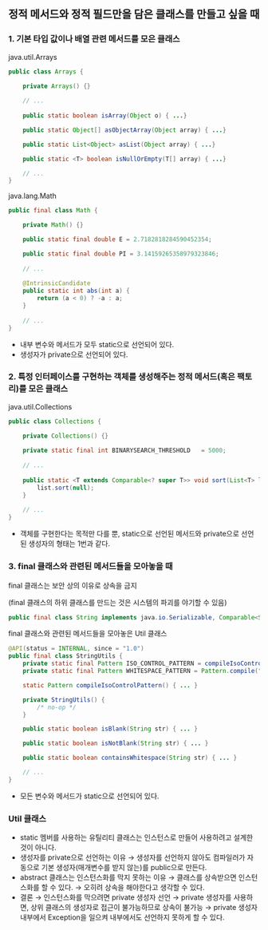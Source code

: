 ## **정적 메서드와 정적 필드만을 담은 클래스를 만들고 싶을 때**

### 1. 기본 타입 값이나 배열 관련 메서드를 모은 클래스

java.util.Arrays

```java
public class Arrays {

    private Arrays() {}
    
    // ...
    
    public static boolean isArray(Object o) { ...}

    public static Object[] asObjectArray(Object array) { ...}

    public static List<Object> asList(Object array) { ...}

    public static <T> boolean isNullOrEmpty(T[] array) { ...}

    // ...
}
```

java.lang.Math

```java
public final class Math {

    private Math() {}

    public static final double E = 2.7182818284590452354;

    public static final double PI = 3.14159265358979323846;
    
    // ...
    
    @IntrinsicCandidate
    public static int abs(int a) {
        return (a < 0) ? -a : a;
    }
    
    // ...
}
```

- 내부 변수와 메서드가 모두 static으로 선언되어 있다.
- 생성자가 private으로 선언되어 있다.

### 2. 특정 인터페이스를 구현하는 객체를 생성해주는 정적 메서드(혹은 팩토리)를 모은 클래스

java.util.Collections

```java
public class Collections {

    private Collections() {}
    
    private static final int BINARYSEARCH_THRESHOLD   = 5000;
    
    // ...
    
    public static <T extends Comparable<? super T>> void sort(List<T> list) {
        list.sort(null);
    }
    
    // ...
}
```

- 객체를 구현한다는 목적만 다를 뿐, static으로 선언된 메서드와 private으로 선언된 생성자의 형태는 1번과 같다.

### 3. final 클래스와 관련된 메서드들을 모아놓을 때

final 클래스는 보안 상의 이유로 상속을 금지

(final 클래스의 하위 클래스를 만드는 것은 시스템의 파괴를 야기할 수 있음)

```java
public final class String implements java.io.Serializable, Comparable<String>, CharSequence, Constable, ConstantDesc { ... }
```

final 클래스와 관련된 메서드들을 모아놓은 Util 클래스

```java
@API(status = INTERNAL, since = "1.0")
public final class StringUtils {
    private static final Pattern ISO_CONTROL_PATTERN = compileIsoControlPattern();
    private static final Pattern WHITESPACE_PATTERN = Pattern.compile("\\s");

    static Pattern compileIsoControlPattern() { ... }

    private StringUtils() {
        /* no-op */
    }

    public static boolean isBlank(String str) { ... }

    public static boolean isNotBlank(String str) { ... }

    public static boolean containsWhitespace(String str) { ... }

    // ...
}
```

- 모든 변수와 메서드가 static으로 선언되어 있다.

### Util 클래스

- static 멤버를 사용하는 유틸리티 클래스는 인스턴스로 만들어 사용하려고 설계한 것이 아니다.
- 생성자를 private으로 선언하는 이유
  → 생성자를 선언하지 않아도 컴파일러가 자동으로 기본 생성자(매개변수를 받지 않는)를 public으로 만든다.
- abstract 클래스는 인스턴스화를 막지 못하는 이유
  → 클래스를 상속받으면 인스턴스화를 할 수 있다.
  → 오히려 상속을 해야한다고 생각할 수 있다.
- 결론
  → 인스턴스화를 막으려면 private 생성자 선언
  → private 생성자를 사용하면, 상위 클래스의 생성자로 접근이 불가능하므로 상속이 불가능
  → private 생성자 내부에서 Exception을 일으켜 내부에서도 선언하지 못하게 할 수 있다.